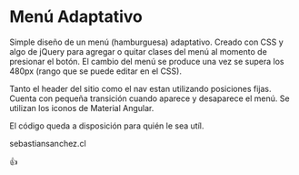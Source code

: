 # Menú Adaptativo
Simple diseño de un menú (hamburguesa) adaptativo. Creado con CSS y algo de jQuery para agregar o quitar clases del menú al momento de presionar el botón. El cambio del menú se produce una vez se supera los 480px (rango que se puede editar en el CSS).

Tanto el header del sitio como el nav estan utilizando posiciones fijas. Cuenta con pequeña transición cuando aparece y desaparece el menú. Se utilizan los iconos de Material Angular.

El código queda a disposición para quién le sea utíl.

sebastiansanchez.cl

👍